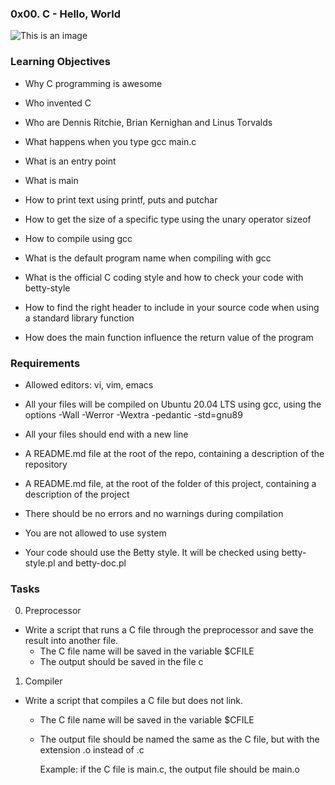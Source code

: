### 0x00. C - Hello, World

![This is an image](https://github.com/salimizel/alx-low_level_programming/blob/master/0x00-hello_world/unnamed.jpg)

### Learning Objectives

- Why C programming is awesome
* Who invented C
+ Who are Dennis Ritchie, Brian Kernighan and Linus Torvalds
- What happens when you type gcc main.c
* What is an entry point
+ What is main
- How to print text using printf, puts and putchar
* How to get the size of a specific type using the unary operator sizeof
+ How to compile using gcc
- What is the default program name when compiling with gcc
* What is the official C coding style and how to check your code with betty-style
+ How to find the right header to include in your source code when using a standard library function
- How does the main function influence the return value of the program

### Requirements

- Allowed editors: vi, vim, emacs
* All your files will be compiled on Ubuntu 20.04 LTS using gcc, using the options -Wall -Werror -Wextra -pedantic -std=gnu89
+ All your files should end with a new line
- A README.md file at the root of the repo, containing a description of the repository
* A README.md file, at the root of the folder of this project, containing a description of the project
+ There should be no errors and no warnings during compilation
- You are not allowed to use system
* Your code should use the Betty style. It will be checked using betty-style.pl and betty-doc.pl


### Tasks
0. Preprocessor

+ Write a script that runs a C file through the preprocessor and save the result into another file.
     - The C file name will be saved in the variable $CFILE
     - The output should be saved in the file c

1. Compiler

+ Write a script that compiles a C file but does not link.
     - The C file name will be saved in the variable $CFILE
     - The output file should be named the same as the C file, but with the extension .o instead of .c
       
        Example: if the C file is main.c, the output file should be main.o
